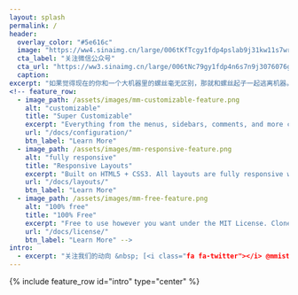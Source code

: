 ```yaml
---
layout: splash
permalink: /
header:
  overlay_color: "#5e616c"
  image: "https://ww4.sinaimg.cn/large/006tKfTcgy1fdp4pslab9j31kw11s7wr.jpg"<!-- 
  cta_label: "关注微信公众号"
  cta_url: "https://ww3.sinaimg.cn/large/006tNc79gy1fdp4n6s7n9j3076076gm2.jpg" -->
  caption:
excerpt: "如果觉得现在的你和一个大机器里的螺丝毫无区别，那就和螺丝起子一起逃离机器。在螺丝起子，我们召集对世界充满好奇并有创造欲望的个体，通过课堂讨论、导师以及投资支持，为未来的创变者，你，提供帮助。"
<!-- feature_row:
  - image_path: /assets/images/mm-customizable-feature.png
    alt: "customizable"
    title: "Super Customizable"
    excerpt: "Everything from the menus, sidebars, comments, and more can be configured or set with YAML Front Matter."
    url: "/docs/configuration/"
    btn_label: "Learn More"
  - image_path: /assets/images/mm-responsive-feature.png
    alt: "fully responsive"
    title: "Responsive Layouts"
    excerpt: "Built on HTML5 + CSS3. All layouts are fully responsive with helpers to augment your content."
    url: "/docs/layouts/"
    btn_label: "Learn More"
  - image_path: /assets/images/mm-free-feature.png
    alt: "100% free"
    title: "100% Free"
    excerpt: "Free to use however you want under the MIT License. Clone it, fork it, customize it, whatever!"
    url: "/docs/license/"
    btn_label: "Learn More" -->
intro:
  - excerpt: "关注我们的动向 &nbsp; [<i class="fa fa-twitter"></i> @mmistakes](https://twitter.com/mmistakes){: .btn .btn--twitter}"
---
```


{% include feature_row id="intro" type="center" %}

<!-- {% include feature_row %} -->
